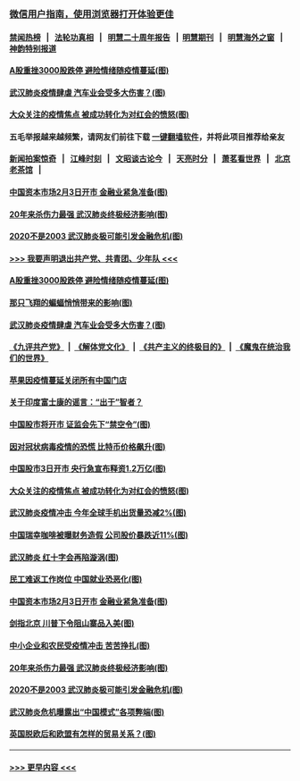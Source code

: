 ### [微信用户指南，使用浏览器打开体验更佳](https://github.com/gfw-breaker/banned-news1/blob/master/indexes/wechat-guide.md?t=0)
#### [禁闻热榜](热点新闻.md?t=0)  &nbsp;&nbsp;|&nbsp;&nbsp; [法轮功真相](https://github.com/gfw-breaker/truth/blob/master/README.md?t=0) &nbsp;&nbsp;|&nbsp;&nbsp; [明慧二十周年报告](https://github.com/gfw-breaker/mh-reports/blob/master/README.md?t=0) &nbsp;&nbsp;|&nbsp;&nbsp;[明慧期刊](https://github.com/gfw-breaker/mh-qikan) &nbsp;&nbsp;|&nbsp;&nbsp; [明慧海外之窗](https://github.com/gfw-breaker/mh-news/blob/master/README.md?t=0) &nbsp;&nbsp;|&nbsp;&nbsp; [神韵特别报道](https://github.com/gfw-breaker/mh-news/blob/master/shenyun.md?t=0)
#### [A股重挫3000股跌停 避险情绪随疫情蔓延(图)](../pages/p5/921782.md?t=02032144) 
#### [武汉肺炎疫情肆虐 汽车业会受多大伤害？(图)](../pages/p5/921740.md?t=02032144) 
#### [大众关注的疫情焦点 被成功转化为对红会的愤怒(图)](../pages/p5/921720.md?t=02032144) 
#### 五毛举报越来越频繁，请网友们前往下载 [一键翻墙软件](https://github.com/gfw-breaker/ssr-accounts)，并将此项目推荐给亲友
#### [新闻拍案惊奇](https://github.com/gfw-breaker/banned-news1/blob/master/pages/link4.md) &nbsp;&nbsp;|&nbsp;&nbsp; [江峰时刻](https://github.com/gfw-breaker/banned-news1/blob/master/pages/link4.md) &nbsp;&nbsp;|&nbsp;&nbsp; [文昭谈古论今](https://github.com/gfw-breaker/banned-news1/blob/master/pages/link4.md) &nbsp;&nbsp;|&nbsp;&nbsp; [天亮时分](https://github.com/gfw-breaker/banned-news1/blob/master/pages/link4.md) &nbsp;&nbsp;|&nbsp;&nbsp; [萧茗看世界](https://github.com/gfw-breaker/banned-news1/blob/master/pages/link4.md) &nbsp;&nbsp;|&nbsp;&nbsp; [北京老茶馆](https://github.com/gfw-breaker/banned-news1/blob/master/pages/link4.md) &nbsp;&nbsp;|&nbsp;&nbsp; 
#### [中国资本市场2月3日开市 金融业紧急准备(图)](../pages/p5/921610.md?t=02032144) 
#### [20年来杀伤力最强 武汉肺炎终极经济影响(图)](../pages/p5/921614.md?t=02032144) 
#### [2020不是2003 武汉肺炎极可能引发金融危机(图)](../pages/p5/921629.md?t=02032144) 
#### [>>> 我要声明退出共产党、共青团、少年队 <<<](https://github.com/begood0513/goodnews/blob/master/quit/letter.md) 
#### [A股重挫3000股跌停 避险情绪随疫情蔓延(图)](../pages/p5/921782.md?t=02032144) 
#### [那只飞翔的蝙蝠悄悄带来的影响(图)](../pages/p5/921724.md?t=02032144) 
#### [武汉肺炎疫情肆虐 汽车业会受多大伤害？(图)](../pages/p5/921740.md?t=02032144) 
#### [《九评共产党》](https://github.com/begood0513/9ping.md/blob/master/README.md) &nbsp;|&nbsp; [《解体党文化》](../../../../jtdwh.md/blob/master/README.md)  &nbsp;|&nbsp; [《共产主义的终极目的》](../../../../gczydzjmd.md/blob/master/README.md) &nbsp;|&nbsp; [《魔鬼在统治我们的世界》](../../../../mgztzwmdsj.md/blob/master/README.md) 
#### [苹果因疫情蔓延关闭所有中国门店](../pages/p5/921743.md?t=02032144) 
#### [关于印度富士康的谣言：“出于”智者？](../pages/p5/921729.md?t=02032144) 
#### [中国股市将开市 证监会先下“禁空令”(图)](../pages/p5/921745.md?t=02032144) 
#### [因对冠状病毒疫情的恐慌 比特币价格飙升(图)](../pages/p5/921736.md?t=02032144) 
#### [中国股市3日开市 央行急宣布释资1.2万亿(图)](../pages/p5/921741.md?t=02032144) 
#### [大众关注的疫情焦点 被成功转化为对红会的愤怒(图)](../pages/p5/921720.md?t=02032144) 
#### [武汉肺炎疫情冲击 今年全球手机出货量恐减2%(图)](../pages/p5/921719.md?t=02032144) 
#### [中国瑞幸咖啡被曝财务造假 公司股价暴跌近11%(图)](../pages/p5/921714.md?t=02032144) 
#### [武汉肺炎 红十字会再陷漩涡(图)](../pages/p5/921706.md?t=02032144) 
#### [民工难返工作岗位 中国就业恐恶化(图)](../pages/p5/921704.md?t=02032144) 
#### [中国资本市场2月3日开市 金融业紧急准备(图)](../pages/p5/921610.md?t=02032144) 
#### [剑指北京 川普下令阻山寨品入美(图)](../pages/p5/921663.md?t=02032144) 
#### [中小企业和农民受疫情冲击 苦苦挣扎(图)](../pages/p5/921661.md?t=02032144) 
#### [20年来杀伤力最强 武汉肺炎终极经济影响(图)](../pages/p5/921614.md?t=02032144) 
#### [2020不是2003 武汉肺炎极可能引发金融危机(图)](../pages/p5/921629.md?t=02032144) 
#### [武汉肺炎危机曝露出“中国模式”各项弊端(图)](../pages/p5/921639.md?t=02032144) 
#### [英国脱欧后和欧盟有怎样的贸易关系？(图)](../pages/p5/921615.md?t=02032144) 

----
#### [ >>> 更早内容 <<< ](../indexes/p5-earlier.md)
